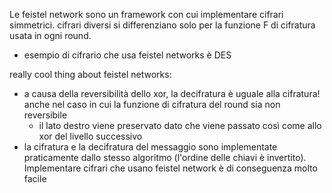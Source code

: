 Le feistel network sono un framework con cui implementare cifrari simmetrici. cifrari diversi si differenziano solo per la funzione F di cifratura usata in ogni round.
- esempio di cifrario che usa feistel networks è DES

really cool thing about feistel networks: 
- a causa della reversibilità dello xor, la decifratura è uguale alla cifratura! anche nel caso in cui la funzione di cifratura del round sia non reversibile
    - il lato destro viene preservato dato che viene passato così come allo xor del livello successivo
- la cifratura e la decifratura del messaggio sono implementate praticamente dallo stesso algoritmo (l'ordine delle chiavi è invertito). Implementare cifrari che usano feistel network è di conseguenza molto facile

